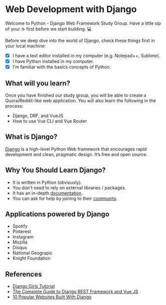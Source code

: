 # Web Development with Django

Welcome to Python - Django Web Framework Study Group. Have a little sip of your :coffee: first before we start building. :computer:

Before we deep dive into the world of Django, check these things first in your local machine:

- [x] I have a text editor installed in my computer (e.g. Notepad++, Sublime).
- [x] I have Python installed in my computer.
- [x] I'm familiar with the basics concepts of Python.

## What will you learn?

Once you have finished our study group, you will be able to create a Quora/Reddit-like web application. You will also learn the following in the process: 
- Django, DRF, and VueJS
- How to use Vue CLI and Vue Router

## What is Django?

[Django](https://www.djangoproject.com/) is a high-level Python Web framework that encourages rapid development and clean, pragmatic design. It’s free and open source. 

## Why You Should Learn Django?
- It is written in Python (obviously).
- You don't need to rely on external libraries / packages.
- It has an in-depth [documentation](https://www.djangoproject.com/).
- You can ask for help by joining to their [community](https://stackoverflow.com/questions/tagged/django). 

## Applications powered by Django 
- Spotify
- Pinterest
- Instagram
- Mozilla
- Disqus
- National Geograpic
- Knight Foundation

## References
- [Django Girls Tutorial](https://tutorial.djangogirls.org/en/)
- [The Complete Guide to Django REST Framework and Vue JS](https://www.udemy.com/course/the-complete-guide-to-django-rest-framework-and-vue-js/learn/lecture/14198644?start=0#overview)
- [10 Popular Websites Built With Django](https://djangostars.com/blog/10-popular-sites-made-on-django/)